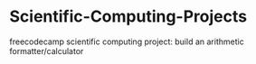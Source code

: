 # Scientific-Computing-Projects
freecodecamp scientific computing project: build an arithmetic formatter/calculator
